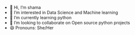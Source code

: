 - 👋 Hi, I’m shama
- 👀 I’m interested in Data Science and Machine learning
- 🌱 I’m currently learning python
- 💞️ I’m looking to collaborate on Open source python projects
- 😄 Pronouns: She/Her


<!---
sassy102/sassy102 is a ✨ special ✨ repository because its `README.md` (this file) appears on your GitHub profile.
You can click the Preview link to take a look at your changes.
--->
